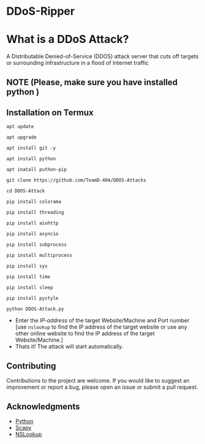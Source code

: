 # DDoS-Ripper

# What is a DDoS Attack?

A Distributable Denied-of-Service (DDOS) attack server that cuts off targets or surrounding infrastructure in a flood of Internet traffic

## NOTE (Please, make sure you have installed python )

## Installation on Termux

`apt update`

`apt upgrade`

` apt install git -y `

` apt install python `

`apt inatall puthon-pip`

`git clone https://github.com/TeamD-404/DDOS-Attacks `

` cd DDOS-Attack `

` pip install colorama `

` pip install threading `

`pip install aiohttp `

`pip install asyncio`

`pip install subprocess`

`pip install multiprocess`

`pip install sys `

`pip install time`

`pip install sleep`

`pip install pystyle`

` python DDOS-Attack.py `

- Enter the _IP-address_ of the target Website/Machine and Port number [use `nslookup` to find the IP address of the target website or use any other online website to find the IP address of the target Website/Machine.]
- Thats it! The attack will start automatically.

## Contributing
Contributions to the project are welcome. If you would like to suggest an improvement or report a bug, please open an issue or submit a pull request.

## Acknowledgments
- [Python](https://www.python.org/)
- [Scapy](https://scapy.net/)
- [NSLookup](https://www.nslookup.io/)
